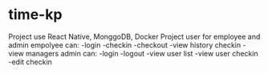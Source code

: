 # time-kp
 Project use React Native, MonggoDB, Docker
Project user for employee and admin
empolyee can:
-login
-checkin
-checkout
-view history checkin
-view managers
admin can:
-login
-logout
-view user list
-view user checkin
-edit checkin
